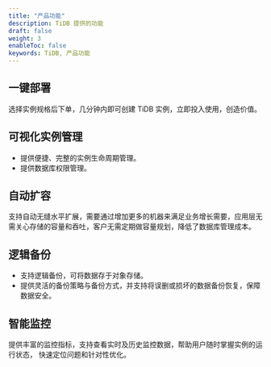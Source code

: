 ```yaml
---
title: "产品功能"
description: TiDB 提供的功能
draft: false
weight: 3
enableToc: false
keywords: TiDB, 产品功能
---
```


## 一键部署

选择实例规格后下单，几分钟内即可创建 TiDB 实例，立即投入使用，创造价值。

## 可视化实例管理

- 提供便捷、完整的实例生命周期管理。
- 提供数据库权限管理。

## 自动扩容

支持自动无缝水平扩展，需要通过增加更多的机器来满足业务增长需要，应用层无需关心存储的容量和吞吐，客户无需定期做容量规划，降低了数据库管理成本。 

## 逻辑备份

- 支持逻辑备份，可将数据存于对象存储。
- 提供灵活的备份策略与备份方式，并支持将误删或损坏的数据备份恢复，保障数据安全。

## 智能监控

提供丰富的监控指标，支持查看实时及历史监控数据，帮助用户随时掌握实例的运行状态， 快速定位问题和针对性优化。

